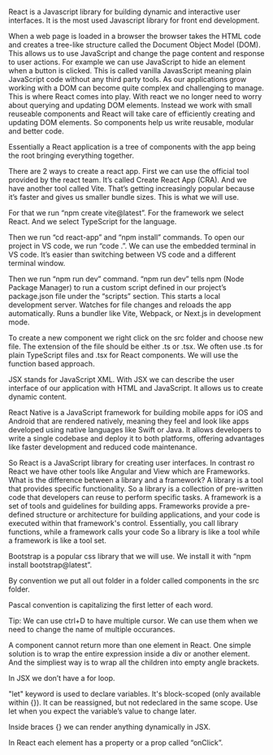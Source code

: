 React is a Javascript library for building dynamic and interactive user interfaces. It is the most used Javascript library for front end development.

When a web page is loaded in a browser the browser takes the HTML code and creates a tree-like structure called the Document Object Model (DOM). This allows us to use JavaScript and change the page content and response to user actions. For example we can 
use JavaScript to hide an element when a button is clicked. This is called vanilla JavasScript meaning plain JavaScript code without any third party tools. As our applications grow working with a DOM can become quite complex and challenging to manage. 
This is where React comes into play. With react we no longer need to worry about querying and updating DOM elements. Instead we work with small reuseable components and React will take care of efficiently creating and updating DOM elements. So components 
help us write reusable, modular and better code.

Essentially a React application is a tree of components with the app being the root bringing everything together.

There are 2 ways to create a react app. First we can use the official tool provided by the react team. It’s called Create React App (CRA). And we have another tool called Vite. That’s getting increasingly popular because it’s faster and gives us smaller 
bundle sizes. This is what we will use.

For that we run “npm create vite@latest”. For the framework we select React. And we select TypeScript for the language.

Then we run “cd react-app” and “npm install” commands.
To open our project in VS code, we run “code .”.
We can use the embedded terminal in VS code. It’s easier than switching between VS code and a different terminal window.

Then we run “npm run dev” command.
“npm run dev” tells npm (Node Package Manager) to run a custom script defined in our project’s package.json file under the “scripts” section.
This starts a local development server.
Watches for file changes and reloads the app automatically.
Runs a bundler like Vite, Webpack, or Next.js in development mode.

To create a new component we right click on the src folder and choose new file. The extension of the file should be either .ts or .tsx. We often use .ts for plain TypeScript files and .tsx for React components. We will use the function based approach.

JSX stands for JavaScript XML. With JSX we can describe the user interface of our application with HTML and JavaScript. It allows us to create dynamic content. 

React Native is a JavaScript framework for building mobile apps for iOS and Android that are rendered natively, meaning they feel and look like apps developed using native languages like Swift or Java. It allows developers to write a single codebase and 
deploy it to both platforms, offering advantages like faster development and reduced code maintenance.

So React is a JavaScript library for creating user interfaces. In contrast ro React we have other tools like Angular and View which are Frameworks. What is the difference between a library and a framework?
A library is a tool that provides specific functionality. So a library is a collection of pre-written code that developers can reuse to perform specific tasks.
A framework is a set of tools and guidelines for building apps. Frameworks provide a pre-defined structure or architecture for building applications, and your code is executed within that framework's control. Essentially, you call library functions, while 
a framework calls your code
So a library is like a tool while a framework is like a tool set.

Bootstrap is a popular css library that we will use. We install it with “npm install bootstrap@latest”.

By convention we put all out folder in a folder called components in the src folder.

Pascal convention is capitalizing the first letter of each word.

Tip: We can use ctrl+D to have multiple cursor. We can use them when we need to change the name of multiple occurances.

A component cannot return more than one element in React. One simple solution is to wrap the entire expression inside a div or another element.
And the simpliest way is to wrap all the children into empty angle brackets.

In JSX we don’t have a for loop.

"let" keyword is used to declare variables.
It's block-scoped (only available within {}).
It can be reassigned, but not redeclared in the same scope.
Use let when you expect the variable’s value to change later.

Inside braces {} we can render anything dynamically in JSX. 

In React each element has a property or a prop called “onClick”.


